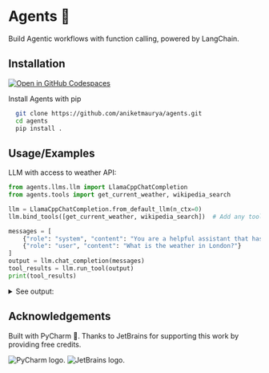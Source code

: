 # Agents 🤖

Build Agentic workflows with function calling, powered by LangChain.

## Installation

[![Open in GitHub Codespaces](https://github.com/codespaces/badge.svg)](https://codespaces.new/aniketmaurya/python-project-template?template=false)

Install Agents with pip

```bash
  git clone https://github.com/aniketmaurya/agents.git
  cd agents
  pip install .
```

## Usage/Examples

LLM with access to weather API:

```python
from agents.llms.llm import LlamaCppChatCompletion
from agents.tools import get_current_weather, wikipedia_search

llm = LlamaCppChatCompletion.from_default_llm(n_ctx=0)
llm.bind_tools([get_current_weather, wikipedia_search])  # Add any tool from LangChain

messages = [
    {"role": "system", "content": "You are a helpful assistant that has access to tools and use that to help humans."},
    {"role": "user", "content": "What is the weather in London?"}
]
output = llm.chat_completion(messages)
tool_results = llm.run_tool(output)
print(tool_results)
```

<details>
    <summary>See output:</summary>

```shell
[{'tool_call_id': 'call_DnmopdelmY8Dl1NRXXx2gMDy',
  'role': 'tool',
  'name': 'get_current_weather',
  'content': [{'FeelsLikeC': '17',
    'FeelsLikeF': '62',
    'cloudcover': '50',
    'humidity': '50',
    'localObsDateTime': '2024-05-06 03:35 PM',
    'observation_time': '10:35 PM',
    'precipInches': '0.0',
    'precipMM': '0.0',
    'pressure': '1021',
    'pressureInches': '30',
    'temp_C': '17',
    'temp_F': '62',
    'uvIndex': '4',
    'visibility': '16',
    'visibilityMiles': '9',
    'weatherCode': '116',
    'weatherDesc': [{'value': 'Partly cloudy'}],
    'weatherIconUrl': [{'value': ''}],
    'winddir16Point': 'W',
    'winddirDegree': '270',
    'windspeedKmph': '28',
    'windspeedMiles': '17'}]}]
```

</details>




<!-- ## Demo

Insert gif or link to demo -->


<!-- ## FAQ

#### Question 1

Answer 1

#### Question 2

Answer 2 -->

## Acknowledgements

Built with PyCharm 🧡. Thanks to JetBrains for supporting this work by providing free credits.

<img src="https://resources.jetbrains.com/storage/products/company/brand/logos/PyCharm_icon.svg" alt="PyCharm logo.">
<img src="https://resources.jetbrains.com/storage/products/company/brand/logos/jetbrains.svg" alt="JetBrains logo.">
